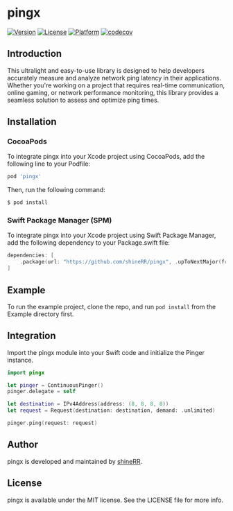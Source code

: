 # pingx

[![Version](https://img.shields.io/cocoapods/v/pingx.svg?style=flat)](https://cocoapods.org/pods/pingx)
[![License](https://img.shields.io/cocoapods/l/pingx.svg?style=flat)](https://cocoapods.org/pods/pingx)
[![Platform](https://img.shields.io/cocoapods/p/pingx.svg?style=flat)](https://cocoapods.org/pods/pingx)
[![codecov](https://codecov.io/gh/shineRR/pingx/graph/badge.svg?token=OJSHN8KMHJ)](https://codecov.io/gh/shineRR/pingx)

## Introduction

 This ultralight and easy-to-use library is designed to help developers accurately measure and analyze network ping latency in their applications. Whether you're working on a project that requires real-time communication, online gaming, or network performance monitoring, this library provides a seamless solution to assess and optimize ping times.

## Installation

### CocoaPods

To integrate pingx into your Xcode project using CocoaPods, add the following line to your Podfile:

```ruby
pod 'pingx'
```

Then, run the following command:

```ruby
$ pod install
```

### Swift Package Manager (SPM)

To integrate pingx into your Xcode project using Swift Package Manager, add the following dependency to your Package.swift file:

```swift
dependencies: [
    .package(url: "https://github.com/shineRR/pingx", .upToNextMajor(from: "1.0.0"))
]
```

## Example

To run the example project, clone the repo, and run `pod install` from the Example directory first.

## Integration

Import the pingx module into your Swift code and initialize the Pinger instance.

```swift
import pingx

let pinger = ContinuousPinger()
pinger.delegate = self

let destination = IPv4Address(address: (8, 8, 8, 8))
let request = Request(destination: destination, demand: .unlimited)

pinger.ping(request: request)
```

## Author

pingx is developed and maintained by [shineRR](https://github.com/shineRR).

## License

pingx is available under the MIT license. See the LICENSE file for more info.

